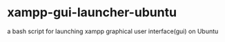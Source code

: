 # xampp-gui-launcher-ubuntu
a bash script for launching xampp graphical user interface(gui) on Ubuntu
